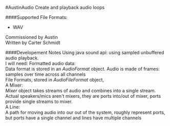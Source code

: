 #AustinAudio
Create and playback audio loops

####Supported File Formats:
- WAV

Commissioned by Austin\
Written by Carter Schmidt


####Developement Notes
Using java sound api: using sampled unbuffered audio playback.\
I will need: Formatted audio data:\
Data format is stored in an *AudioFormat* object. Audio is made of frames: samples over time across all channels\
File Formats, stored in *AudioFileFormat* object, \
A Mixer:\
*Mixer* object takes streams of audio and combines into a single stream.\
Actual speakers/mics aren't mixers, they are ports into/out of mixer, ports provide single streams to mixer.\
A Line:\
A path for moving audio into our out of the system, roughly represent ports, but ports have a 
single channel and lines have multiple channels